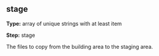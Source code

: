 stage
-----
**Type:** array of unique strings with at least item

**Step:** stage

The files to copy from the building area to the staging area.